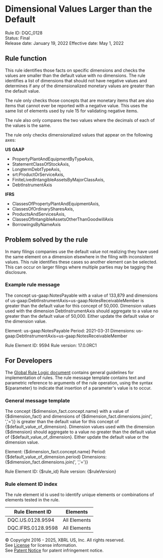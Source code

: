 # Dimensional Values Larger than the Default  
Rule ID: DQC_0128  
Status: Final  
Release date: January 19, 2022
Effective date: May 1, 2022  
  
## Rule function
This rule identifies those facts on specific dimensions and checks the values are smaller than the default value with no dimensions. The rule identifies a list of dimensions that should not have negative values and determines if any of the dimensionalized monetary values are greater than the default value.

The rule only checks those concepts that are monetary items that are also items that cannot ever be reported with a negative value. This uses the same list of elements used by rule 15 for validating negative items.

The rule also only compares the two values where the decimals of each of the values is the same.

The rule only checks dimensionalized values that appear on the following axes:

**US GAAP**
* PropertyPlantAndEquipmentByTypeAxis, 
* StatementClassOfStockAxis, 
* LongtermDebtTypeAxis, 
* srt:ProductOrServiceAxis, 
* FiniteLivedIntangibleAssetsByMajorClassAxis, 
* DebtInstrumentAxis

**IFRS**
* ClassesOfPropertyPlantAndEquipmentAxis,
* ClassesOfOrdinarySharesAxis, 
* ProductsAndServicesAxis, 
* ClassesOfIntangibleAssetsOtherThanGoodwillAxis
* BorrowingsByNameAxis

## Problem solved by the rule
In many filings companies use the default value not realizing they have used the same element on a dimension elsewhere in the filing with inconsistent values. This rule identifies these cases so another element can be selected. This can occur on larger filings where multiple parties may be tagging the disclosure.

### Example rule message
The concept us-gaap:NotesPayable with a value of 133,879 and dimensions of us-gaap:DebtInstrumentAxis=us-gaap:NotesReceivableMember is greater than the default value for this concept of 50,000. Dimension values used with the dimension DebtInstrumentAxis should aggregate to a value no greater than the default value of 50,000. Either update the default value or the dimension value.  

Element: us-gaap:NotesPayable
Period: 2021-03-31 
Dimensions: us-gaap:DebtInstrumentAxis=us-gaap:NotesReceivableMember

Rule Element ID: 9594
Rule version: 17.0.0RC1 

## For Developers  
The [Global Rule Logic document](https://github.com/DataQualityCommittee/dqc_us_rules/blob/master/docs/GlobalRuleLogic.md) contains general guidelines for implementation of rules. The rule message template contains text and parametric reference to arguments of the rule operation, using the syntax ${parameter} to indicate that insertion of a parameter's value is to occur.  
  
### General message template  
The concept {$dimension_fact.concept.name} with a value of {$dimension_fact} and dimensions of {$dimension_fact.dimensions.join(', ','=')} is greater than the default value for this concept of {$default_value_of_dimension}. Dimension values used with the dimension {$dimension} should aggregate to a value no greater than the default value of {$default_value_of_dimension}. Either update the default value or the dimension value.

Element: {$dimension_fact.concept.name}
Period: {$default_value_of_dimension.period} 
Dimensions: {$dimension_fact.dimensions.join(', ','=')}

Rule Element ID: {$rule_id}
Rule version: {$ruleVersion}

### Rule element ID index  
The rule element id is used to identify unique elements or combinations of elements tested in the rule.

|Rule Element ID|Elements|
|--- |--- |
|DQC.US.0128.9594|All Elements|
|DQC.IFRS.0128.9598|All Elements|


© Copyright 2016 - 2025, XBRL US, Inc. All rights reserved.   
See [License](https://xbrl.us/dqc-license) for license information.  
See [Patent Notice](https://xbrl.us/dqc-patent) for patent infringement notice.  